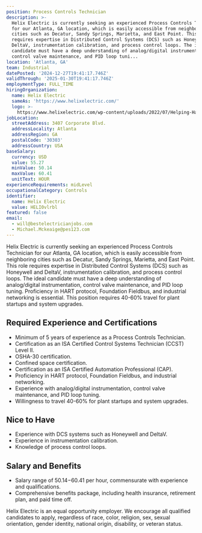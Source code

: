 ```yaml
---
position: Process Controls Technician
description: >-
  Helix Electric is currently seeking an experienced Process Controls Technician
  for our Atlanta, GA location, which is easily accessible from neighboring
  cities such as Decatur, Sandy Springs, Marietta, and East Point. This role
  requires expertise in Distributed Control Systems (DCS) such as Honeywell and
  DeltaV, instrumentation calibration, and process control loops. The ideal
  candidate must have a deep understanding of analog/digital instrumentation,
  control valve maintenance, and PID loop tuni...
location: 'Atlanta, GA'
team: Industrial
datePosted: '2024-12-27T19:41:17.746Z'
validThrough: '2025-01-30T19:41:17.746Z'
employmentType: FULL_TIME
hiringOrganization:
  name: Helix Electric
  sameAs: 'https://www.helixelectric.com/'
  logo: >-
    https://www.helixelectric.com/wp-content/uploads/2022/07/Helping-Hands-Logo_Blue-e1656694113799.jpg
jobLocation:
  streetAddress: 3407 Corporate Blvd.
  addressLocality: Atlanta
  addressRegion: GA
  postalCode: '30303'
  addressCountry: USA
baseSalary:
  currency: USD
  value: 55.27
  minValue: 50.14
  maxValue: 60.41
  unitText: HOUR
experienceRequirements: midLevel
occupationalCategory: Controls
identifier:
  name: Helix Electric
  value: HELI0vlrbl
featured: false
email:
  - will@bestelectricianjobs.com
  - Michael.Mckeaige@pes123.com
---
```




Helix Electric is currently seeking an experienced Process Controls Technician for our Atlanta, GA location, which is easily accessible from neighboring cities such as Decatur, Sandy Springs, Marietta, and East Point. This role requires expertise in Distributed Control Systems (DCS) such as Honeywell and DeltaV, instrumentation calibration, and process control loops. The ideal candidate must have a deep understanding of analog/digital instrumentation, control valve maintenance, and PID loop tuning. Proficiency in HART protocol, Foundation Fieldbus, and industrial networking is essential. This position requires 40-60% travel for plant startups and system upgrades.

## Required Experience and Certifications

- Minimum of 5 years of experience as a Process Controls Technician.
- Certification as an ISA Certified Control Systems Technician (CCST) Level II.
- OSHA-30 certification.
- Confined space certification.
- Certification as an ISA Certified Automation Professional (CAP).
- Proficiency in HART protocol, Foundation Fieldbus, and industrial networking.
- Experience with analog/digital instrumentation, control valve maintenance, and PID loop tuning.
- Willingness to travel 40-60% for plant startups and system upgrades.

## Nice to Have

- Experience with DCS systems such as Honeywell and DeltaV.
- Experience in instrumentation calibration.
- Knowledge of process control loops.

## Salary and Benefits

- Salary range of $50.14-$60.41 per hour, commensurate with experience and qualifications.
- Comprehensive benefits package, including health insurance, retirement plan, and paid time off.

Helix Electric is an equal opportunity employer. We encourage all qualified candidates to apply, regardless of race, color, religion, sex, sexual orientation, gender identity, national origin, disability, or veteran status.

